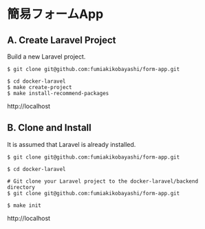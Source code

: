 # 簡易フォームApp

## A. Create Laravel Project
Build a new Laravel project.

```
$ git clone git@github.com:fumiakikobayashi/form-app.git

$ cd docker-laravel
$ make create-project
$ make install-recommend-packages
```
http://localhost

## B. Clone and Install
It is assumed that Laravel is already installed.

```
$ git clone git@github.com:fumiakikobayashi/form-app.git

$ cd docker-laravel

# Git clone your Laravel project to the docker-laravel/backend directory
$ git clone git@github.com:fumiakikobayashi/form-app.git

$ make init
```
http://localhost
